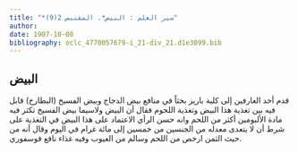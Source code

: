 ```yaml
---
title: "*سير العلم : البيض*. المقتبس 2(9)"
author: 
date: 1907-10-08
bibliography: oclc_4770057679-i_21-div_21.d1e3099.bib
---
```




##  البيض 


 قدم  أحد  العارفين إلى كلية باريز بحثاً في منافع بيض الدجاج وبيض الفسيخ (البطارخ) قابل فيه بين تغذية هذا البيض وتغذية اللحوم فقال أن البيض ولاسيما بيض الفسيخ تكثر   فيه مادة الألبومين أكثر من اللحم وانه حسن الرأي الاعتماد على هذا البيض في التغذية على شرط أن لا يتعدى معدله من الجنسين من  خمسين  إلى  مائة  غرام في اليوم وقال أنه من حيث الثمن ارخص من اللحم وسالم من العيوب وفيه غذاء نافع فوسفوري. 
